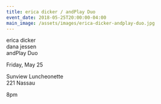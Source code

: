 ```yaml
---
title: erica dicker / andPlay Duo
event_date: 2018-05-25T20:00:00-04:00
main_image: /assets/images/erica-dicker-andplay-duo.jpg
---
```


erica dicker<br>
dana jessen<br>
andPlay Duo<br>

Friday, May 25

Sunview Luncheonette<br>
221 Nassau

8pm
